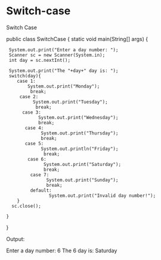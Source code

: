 # Switch-case
 Switch Case

public class SwitchCase {
 static void main(String[] args) {
     
     System.out.print("Enter a day number: ");
     Scanner sc = new Scanner(System.in);
     int day = sc.nextInt();
        
     System.out.print("The "+day+" day is: ");
     switch(day){
        case 1:
            System.out.print("Monday");
             break;
         case 2:
              System.out.print("Tuesday");
               break;
          case 3:
                System.out.print("Wednesday");
                break;
           case 4:
                 System.out.print("Thursday");
                 break;
           case 5:
                 System.out.println("Friday");
                  break;
            case 6:
                  System.out.print("Saturday");
                  break;
             case 7:
                   System.out.print("Sunday");
                   break;
             default:
                    System.out.print("Invalid day number!");
        }
      sc.close();
              
    }
    
}

Output:

Enter a day number: 6
The 6 day is: Saturday
